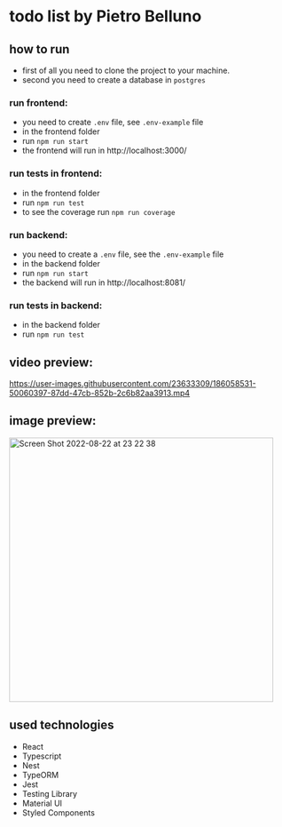 # todo list by Pietro Belluno

## how to run 
  - first of all you need to clone the project to your machine.
  - second you need to create a database in `postgres`
  

### run frontend:
  - you need to create `.env` file, see `.env-example` file
  - in the frontend folder
  - run `npm run start`
  - the frontend will run in http://localhost:3000/

### run tests in frontend:
  - in the frontend folder
  - run `npm run test`
  - to see the coverage run `npm run coverage`

### run backend:
  - you need to create a `.env` file, see the `.env-example` file
  - in the backend folder 
  - run `npm run start`
  - the backend will run in http://localhost:8081/

### run tests in backend:
  - in the backend folder
  - run `npm run test`



## video preview:
https://user-images.githubusercontent.com/23633309/186058531-50060397-87dd-47cb-852b-2c6b82aa3913.mp4


## image preview:
<img width="476" alt="Screen Shot 2022-08-22 at 23 22 38" src="https://user-images.githubusercontent.com/23633309/186055516-80f67937-994d-4a7b-8844-9bd8892813e2.png">

## used technologies
  - React
  - Typescript
  - Nest
  - TypeORM
  - Jest
  - Testing Library
  - Material UI
  - Styled Components
